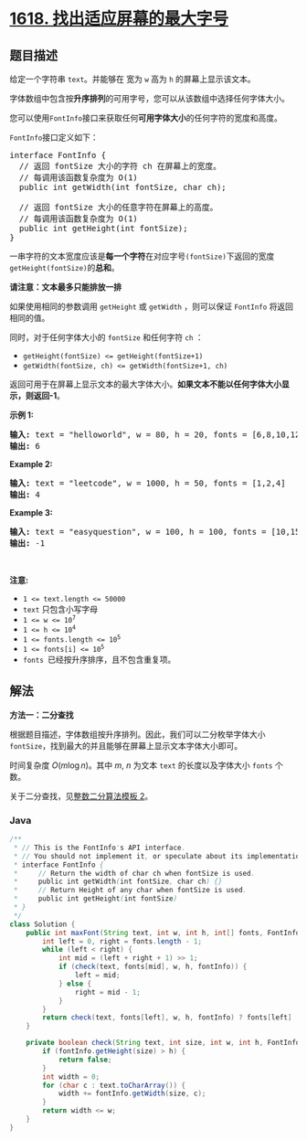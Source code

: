 # [1618. 找出适应屏幕的最大字号](https://leetcode.cn/problems/maximum-font-to-fit-a-sentence-in-a-screen)

## 题目描述

<p>给定一个字符串 <code>text</code>。并能够在 宽为 <code>w</code> 高为 <code>h</code> 的屏幕上显示该文本。</p>

<p>字体数组中包含按<strong>升序排列</strong>的可用字号，您可以从该数组中选择任何字体大小。</p>

<p>您可以使用<code>FontInfo</code>接口来获取任何<strong>可用字体大小</strong>的任何字符的宽度和高度。</p>

<p><code>FontInfo</code>接口定义如下：</p>

<pre>interface FontInfo {
  // 返回 fontSize 大小的字符 ch 在屏幕上的宽度。
  // 每调用该函数复杂度为 O(1)
  public int getWidth(int fontSize, char ch);

  // 返回 fontSize 大小的任意字符在屏幕上的高度。
  // 每调用该函数复杂度为 O(1)
  public int getHeight(int fontSize);
}</pre>

<p>一串字符的文本宽度应该是<strong>每一个字符</strong>在对应字号<code>(fontSize)</code>下返回的宽度<code>getHeight(fontSize)</code>的<strong>总和</strong>。</p>

<p><strong>请注意：文本最多只能排放一排</strong></p>

<p>如果使用相同的参数调用 <code>getHeight</code> 或 <code>getWidth</code> ，则可以保证 <code>FontInfo</code> 将返回相同的值。</p>

<p>同时，对于任何字体大小的 <code>fontSize</code> 和任何字符 <code>ch</code> ：</p>

<ul>
	<li><code>getHeight(fontSize) &lt;= getHeight(fontSize+1)</code></li>
	<li><code>getWidth(fontSize, ch) &lt;= getWidth(fontSize+1, ch)</code></li>
</ul>

<p>返回可用于在屏幕上显示文本的最大字体大小。<strong>如果文本不能以任何字体大小显示，则返回-1</strong>。</p>

<p><strong>示例 1:</strong></p>

<pre><strong>输入:</strong> text = "helloworld", w = 80, h = 20, fonts = [6,8,10,12,14,16,18,24,36]
<strong>输出:</strong> 6
</pre>

<p><strong>Example 2:</strong></p>

<pre><strong>输入:</strong> text = "leetcode", w = 1000, h = 50, fonts = [1,2,4]
<strong>输出:</strong> 4
</pre>

<p><strong>Example 3:</strong></p>

<pre><strong>输入:</strong> text = "easyquestion", w = 100, h = 100, fonts = [10,15,20,25]
<strong>输出:</strong> -1
</pre>

<p> </p>

<p><strong>注意:</strong></p>

<ul>
	<li><code>1 &lt;= text.length &lt;= 50000</code></li>
	<li><code>text</code> 只包含小写字母</li>
	<li><code>1 &lt;= w &lt;= 10<sup>7</sup></code></li>
	<li><code>1 &lt;= h &lt;= 10<sup>4</sup></code></li>
	<li><code>1 &lt;= fonts.length &lt;= 10<sup>5</sup></code></li>
	<li><code>1 &lt;= fonts[i] &lt;= 10<sup>5</sup></code></li>
	<li><code>fonts </code>已经按升序排序，且不包含重复项。</li>
</ul>

## 解法

**方法一：二分查找**

根据题目描述，字体数组按升序排列。因此，我们可以二分枚举字体大小 `fontSize`，找到最大的并且能够在屏幕上显示文本字体大小即可。

时间复杂度 $O(m\log n)$。其中 $m$, $n$ 为文本 `text` 的长度以及字体大小 `fonts` 个数。

关于二分查找，见[整数二分算法模板 2](/basic/searching/BinarySearch/README.md)。

### **Java**

```java
/**
 * // This is the FontInfo's API interface.
 * // You should not implement it, or speculate about its implementation
 * interface FontInfo {
 *     // Return the width of char ch when fontSize is used.
 *     public int getWidth(int fontSize, char ch) {}
 *     // Return Height of any char when fontSize is used.
 *     public int getHeight(int fontSize)
 * }
 */
class Solution {
    public int maxFont(String text, int w, int h, int[] fonts, FontInfo fontInfo) {
        int left = 0, right = fonts.length - 1;
        while (left < right) {
            int mid = (left + right + 1) >> 1;
            if (check(text, fonts[mid], w, h, fontInfo)) {
                left = mid;
            } else {
                right = mid - 1;
            }
        }
        return check(text, fonts[left], w, h, fontInfo) ? fonts[left] : -1;
    }

    private boolean check(String text, int size, int w, int h, FontInfo fontInfo) {
        if (fontInfo.getHeight(size) > h) {
            return false;
        }
        int width = 0;
        for (char c : text.toCharArray()) {
            width += fontInfo.getWidth(size, c);
        }
        return width <= w;
    }
}
```
